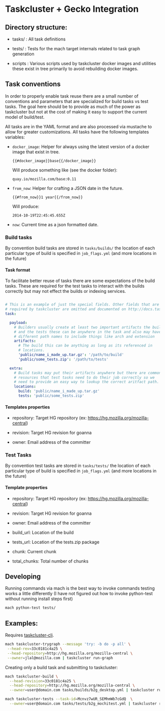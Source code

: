 # Taskcluster + Gecko Integration

## Directory structure:

  - tasks/  : All task definitions

  - tests/  : Tests for the mach target internals related to task graph
              generation

  - scripts : Various scripts used by taskcluster docker images and
              utilities these exist in tree primarily to avoid rebuilding
              docker images.

## Task conventions

In order to properly enable task reuse there are a small number of
conventions and parameters that are specialized for build tasks vs test
tasks. The goal here should be to provide as much of the power as
taskcluster but not at the cost of making it easy to support the current
model of build/test.


All tasks are in the YAML format and are also processed via mustache to
allow for greater customizations. All tasks have the following
templates variables:


  - `docker_image`: Helper for always using the latest version of a docker
    image that exist in tree.

    ```
    {{#docker_image}}base{{/docker_image}}
    ```

    Will produce something like (see the docker folder):

    ```
    quay.io/mozilla.com/base:0.11
    ```

  - `from_now`: Helper for crafting a JSON date in the future.

    ```
    {{#from_now}}1 year{{/from_now}}
    ```

    Will produce:

    ```
    2014-10-19T22:45:45.655Z
    ```

  - `now`: Current time as a json formatted date.


### Build tasks

By convention build tasks are stored in `tasks/builds/` the location of
each particular type of build is specified in `job_flags.yml` (and more
locations in the future)

#### Task format

To facilitate better reuse of tasks there are some expectations of the
build tasks. These are required for the test tasks to interact with the
builds correctly but may not effect the builds or indexing services.

```yaml

# This is an example of just the special fields. Other fields that are
# required by taskcluster are omitted and documented on http://docs.taskcluster.net/
task:

  payload:
    # Builders usually create at least two important artifacts the build
    # and the tests these can be anywhere in the task and also may have
    # different path names to include things like arch and extension
    artifacts:
      # The build this can be anything as long as its referenced in
      # locations.
      'public/name_i_made_up.tar.gz': '/path/to/build'
      'public/some_tests.zip': '/path/to/tests'

  extra:
    # Build tasks may put their artifacts anywhere but there are common
    # resources that test tasks need to do their job correctly so we
    # need to provide an easy way to lookup the correct aritfact path.
    locations:
      build: 'public/name_i_made_up.tar.gz'
      tests: 'public/some_tests.zip'
```

#### Templates properties

  - repository: Target HG repository (ex:
    https://hg.mozilla.org/mozilla-central)

  - revision: Target HG revision for goanna

  - owner: Email address of the committer

### Test Tasks

By convention test tasks are stored in `tasks/tests/` the location of
each particular type of build is specified in `job_flags.yml` (and more
locations in the future)


#### Template properties

  - repository: Target HG repository (ex:
    https://hg.mozilla.org/mozilla-central)

  - revision: Target HG revision for goanna

  - owner: Email address of the committer

  - build_url: Location of the build

  - tests_url: Location of the tests.zip package

  - chunk: Current chunk

  - total_chunks: Total number of chunks

## Developing

Running commands via mach is the best way to invoke commands testing
works a little differently (I have not figured out how to invoke
python-test without running install steps first)


```sh
mach python-test tests/
```

## Examples:

Requires [taskcluster-cli](https://github.com/taskcluster/taskcluster-cli).

```sh
mach taskcluster-trygraph --message 'try: -b do -p all' \
 --head-rev=33c0181c4a25 \
 --head-repository=http://hg.mozilla.org/mozilla-central \
 --owner=jlal@mozilla.com | taskcluster run-graph
```

Creating only a build task and submitting to taskcluster:

```sh
mach taskcluster-build \
  --head-revision=33c0181c4a25 \
  --head-repository=http://hg.mozilla.org/mozilla-central \
  --owner=user@domain.com tasks/builds/b2g_desktop.yml | taskcluster run-task --verbose
```

```sh
mach taskcluster-tests --task-id=Mcnvz7wUR_SEMhmWb7cGdQ  \
  --owner=user@domain.com tasks/tests/b2g_mochitest.yml | taskcluster run-task --verbose
```
